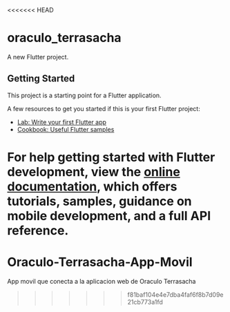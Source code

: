 <<<<<<< HEAD
# oraculo_terrasacha

A new Flutter project.

## Getting Started

This project is a starting point for a Flutter application.

A few resources to get you started if this is your first Flutter project:

- [Lab: Write your first Flutter app](https://docs.flutter.dev/get-started/codelab)
- [Cookbook: Useful Flutter samples](https://docs.flutter.dev/cookbook)

For help getting started with Flutter development, view the
[online documentation](https://docs.flutter.dev/), which offers tutorials,
samples, guidance on mobile development, and a full API reference.
=======
# Oraculo-Terrasacha-App-Movil
App movil que conecta a la aplicacion web de Oraculo Terrasacha
>>>>>>> f81baf104e4e7dba4faf6f8b7d09e21cb773a1fd
